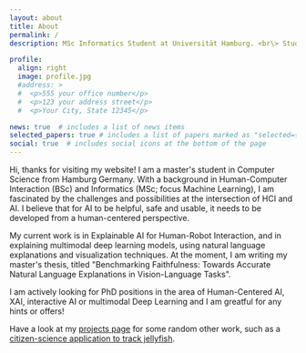 ```yaml
---
layout: about
title: About
permalink: /
description: MSc Informatics Student at Universität Hamburg. <br\> Student Research Assistant, <a href="https://www.inf.uni-hamburg.de/en/inst/ab/wtm">Knowledge Technology Group<\a>

profile:
  align: right
  image: profile.jpg
  #address: >
  #  <p>555 your office number</p>
  #  <p>123 your address street</p>
  #  <p>Your City, State 12345</p>

news: true  # includes a list of news items
selected_papers: true # includes a list of papers marked as "selected={true}"
social: true  # includes social icons at the bottom of the page
---
```


Hi, thanks for visiting my website! I am a master's student in Computer Science from Hamburg Germany. With a background in Human-Computer Interaction (BSc) and Informatics (MSc; focus Machine Learning), I am fascinated by the challenges and possibilities at the intersection of HCI and AI. I believe that for AI to be helpful, safe and usable, it needs to be developed from a human-centered perspective.

My current work is in Explainable AI for Human-Robot Interaction, and in explaining multimodal deep learning models, using natural language explanations and visualization techniques. At the moment, I am writing my master's thesis, titled "Benchmarking Faithfulness: Towards Accurate Natural Language Explanations in Vision-Language Tasks".

I am actively looking for PhD positions in the area of Human-Centered AI, XAI, interactive AI or multimodal Deep Learning and I am greatful for any hints or offers!

Have a look at my [projects page](/projects) for some random other work, such as a [citizen-science application to track jellyfish](/projects/1_jelly_spotter/).